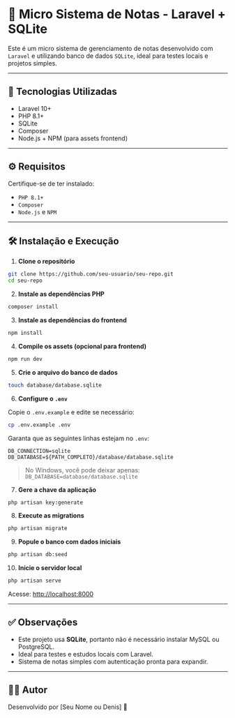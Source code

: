 # 📝 Micro Sistema de Notas - Laravel + SQLite

Este é um micro sistema de gerenciamento de notas desenvolvido com ```Laravel``` e utilizando banco de dados ```SQLite```, ideal para testes locais e projetos simples.

---

## 🚀 Tecnologias Utilizadas

- Laravel 10+
- PHP 8.1+
- SQLite
- Composer
- Node.js + NPM (para assets frontend)

---

## ⚙️ Requisitos

Certifique-se de ter instalado:

- ```PHP 8.1+```
- ```Composer```
- ```Node.js``` e ```NPM```

---

## 🛠️ Instalação e Execução

1. **Clone o repositório**

```bash
git clone https://github.com/seu-usuario/seu-repo.git
cd seu-repo
```

2. **Instale as dependências PHP**

```bash
composer install
```

3. **Instale as dependências do frontend**

```bash
npm install
```

4. **Compile os assets (opcional para frontend)**

```bash
npm run dev
```

5. **Crie o arquivo do banco de dados**

```bash
touch database/database.sqlite
```

6. **Configure o `.env`**

Copie o `.env.example` e edite se necessário:

```bash
cp .env.example .env
```

Garanta que as seguintes linhas estejam no `.env`:

```
DB_CONNECTION=sqlite
DB_DATABASE=${PATH_COMPLETO}/database/database.sqlite
```

> No Windows, você pode deixar apenas:
> ```DB_DATABASE=database/database.sqlite```

7. **Gere a chave da aplicação**

```bash
php artisan key:generate
```

8. **Execute as migrations**

```bash
php artisan migrate
```

9. **Popule o banco com dados iniciais**

```bash
php artisan db:seed
```

10. **Inicie o servidor local**

```bash
php artisan serve
```

Acesse: [http://localhost:8000](http://localhost:8000)

---

## ✅ Observações

- Este projeto usa **SQLite**, portanto não é necessário instalar MySQL ou PostgreSQL.
- Ideal para testes e estudos locais com Laravel.
- Sistema de notas simples com autenticação pronta para expandir.

---

## 🧑‍💻 Autor

Desenvolvido por [Seu Nome ou Denis] 🚀
